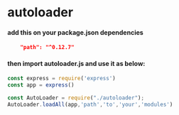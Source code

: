 # autoloader

#### add this on your package.json dependencies

```json
    "path": "^0.12.7"
```

#### then import autoloader.js and use it as below:

```javascript
const express = require('express')
const app = express()

const AutoLoader = require("./autoloader");
AutoLoader.loadAll(app,'path','to','your','modules')
```